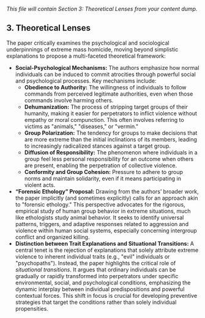 
<!-- Content from Content dump.md: Section 3 -->
<!-- Covers Social-Psychological Mechanisms, Forensic Ethology, Trait vs Situational explanations -->

*This file will contain Section 3: Theoretical Lenses from your content dump.*
## 3. Theoretical Lenses

The paper critically examines the psychological and sociological underpinnings of extreme mass homicide, moving beyond simplistic explanations to propose a multi-faceted theoretical framework:

*   **Social-Psychological Mechanisms:** The authors emphasize how normal individuals can be induced to commit atrocities through powerful social and psychological processes. Key mechanisms include:
    *   **Obedience to Authority:** The willingness of individuals to follow commands from perceived legitimate authorities, even when those commands involve harming others.
    *   **Dehumanization:** The process of stripping target groups of their humanity, making it easier for perpetrators to inflict violence without empathy or moral compunction. This often involves referring to victims as "animals," "diseases," or "vermin."
    *   **Group Polarization:** The tendency for groups to make decisions that are more extreme than the initial inclinations of its members, leading to increasingly radicalized stances against a target group.
    *   **Diffusion of Responsibility:** The phenomenon where individuals in a group feel less personal responsibility for an outcome when others are present, enabling the perpetration of collective violence.
    *   **Conformity and Group Cohesion:** Pressure to adhere to group norms and maintain solidarity, even if it means participating in violent acts.
*   **“Forensic Ethology” Proposal:** Drawing from the authors’ broader work, the paper implicitly (and sometimes explicitly) calls for an approach akin to "forensic ethology." This perspective advocates for the rigorous, empirical study of human group behavior in extreme situations, much like ethologists study animal behavior. It seeks to identify universal patterns, triggers, and adaptive responses related to aggression and violence within human social systems, especially concerning intergroup conflict and organized killing.
*   **Distinction between Trait Explanations and Situational Transitions:** A central tenet is the rejection of explanations that solely attribute extreme violence to inherent individual traits (e.g., "evil" individuals or "psychopaths"). Instead, the paper highlights the critical role of *situational transitions*. It argues that ordinary individuals can be gradually or rapidly transformed into perpetrators under specific environmental, social, and psychological conditions, emphasizing the dynamic interplay between individual predispositions and powerful contextual forces. This shift in focus is crucial for developing preventive strategies that target the conditions rather than solely individual propensities.
